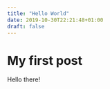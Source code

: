 ```yaml
---
title: "Hello World"
date: 2019-10-30T22:21:48+01:00
draft: false
---
```


# My first post

Hello there!
